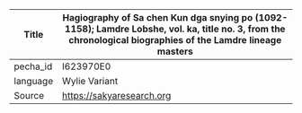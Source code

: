 |Title | Hagiography of Sa chen Kun dga snying po (1092-1158); Lamdre Lobshe, vol. ka, title no. 3, from the chronological biographies of the Lamdre lineage masters 
| --- | --- 
|pecha_id | I623970E0
|language | Wylie Variant
|Source | https://sakyaresearch.org